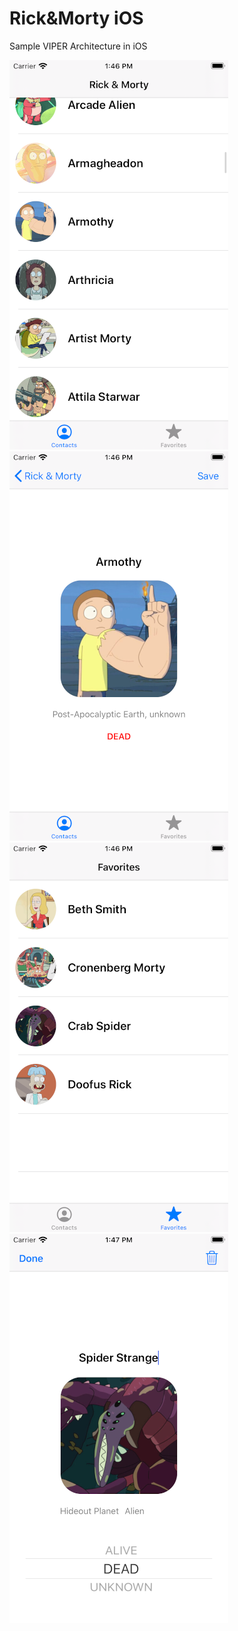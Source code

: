 # Rick&amp;Morty iOS
Sample VIPER Architecture in iOS

![alt text](./s1.png)  ![alt text](./s2.png) 
![alt text](./s3.png)  ![alt text](./s4.png) 
